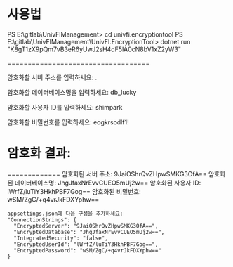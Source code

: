 # 사용법

PS E:\gitlab\UnivFIManagement> cd univfi.encryptiontool
PS E:\gitlab\UnivFIManagement\UnivFI.EncryptionTool> dotnet run "K8gT1zX9pQm7vB3eR6yUwJ2sH4dF5lA0cN8bV1xZ2yW3"

===================================

암호화할 서버 주소를 입력하세요:
.

암호화할 데이터베이스명을 입력하세요:
db_lucky

암호화할 사용자 ID를 입력하세요:
shimpark

암호화할 비밀번호를 입력하세요:
eogkrsodlf1!

# 암호화 결과:

=============
암호화된 서버 주소: 9JaiOShrQvZHpwSMKG3OfA==
암호화된 데이터베이스명: JhgJfaxNrEvvCUEO5mUj2w==
암호화된 사용자 ID: lWrfZ/luTiY3HkhPBF7Gog==
암호화된 비밀번호: wSM/ZgC/+q4vrJkFDXYphw==

```
appsettings.json에 다음 구성을 추가하세요:
"ConnectionStrings": {
  "EncryptedServer": "9JaiOShrQvZHpwSMKG3OfA==",
  "EncryptedDatabase": "JhgJfaxNrEvvCUEO5mUj2w==",
  "IntegratedSecurity": "false",
  "EncryptedUserId": "lWrfZ/luTiY3HkhPBF7Gog==",
  "EncryptedPassword": "wSM/ZgC/+q4vrJkFDXYphw=="
}
```
